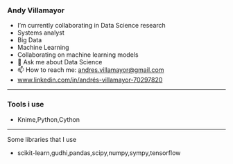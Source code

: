 

### Andy Villamayor ###
- I’m currently collaborating in Data Science research
- Systems analyst
- Big Data
- Machine Learning
- Collaborating on machine learning models
- 💬 Ask me about Data Science 
- 📫 How to reach me: andres.villamayor@gmail.com
- www.linkedin.com/in/andrés-villamayor-70297820
***
### Tools i use ###
- Knime,Python,Cython
***
Some libraries that I use 
- scikit-learn,gudhi,pandas,scipy,numpy,sympy,tensorflow
